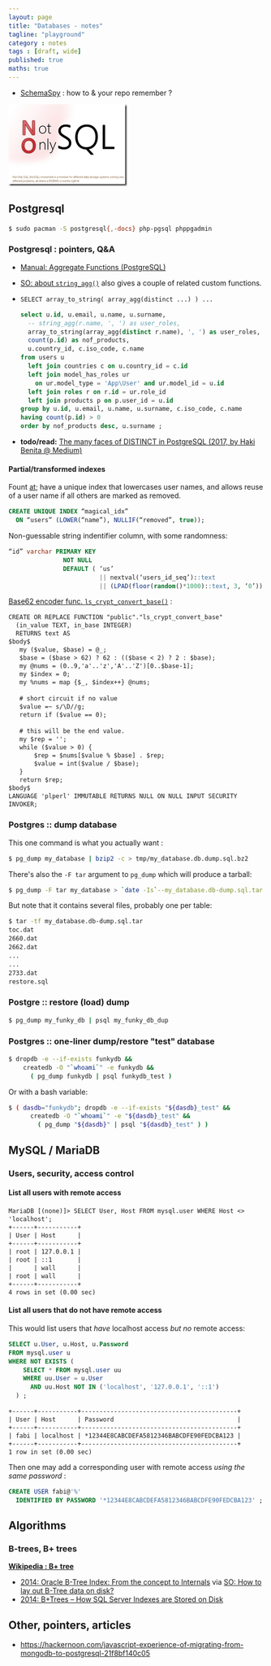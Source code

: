 ```yaml
---
layout: page
title: "Databases - notes"
tagline: "playground"
category : notes
tags : [draft, wide]
published: true
maths: true
---
```


* [SchemaSpy](git@github.com:fabic/SchemaSpy-ng.git) : how to & your repo remember ?

![NoSQL: Not Only SQL](/assets/nosql--not-only-sql.png "NoSQL: Not Only SQL.")

## Postgresql

```bash
$ sudo pacman -S postgresql{,-docs} php-pgsql phppgadmin
```
### Postgresql : pointers, Q&A

* [Manual: Aggregate Functions (PostgreSQL)](https://www.postgresql.org/docs/current/static/functions-aggregate.html)
* [SO: about `string_agg()`](https://stackoverflow.com/a/43944/643087)
  also gives a couple of related custom functions.
* `SELECT array_to_string( array_agg(distinct ...) ) ...`

  ```sql
  select u.id, u.email, u.name, u.surname,
    -- string_agg(r.name, ', ') as user_roles,
    array_to_string(array_agg(distinct r.name), ', ') as user_roles,
    count(p.id) as nof_products,
    u.country_id, c.iso_code, c.name
  from users u
    left join countries c on u.country_id = c.id
    left join model_has_roles ur
      on ur.model_type = 'App\User' and ur.model_id = u.id
    left join roles r on r.id = ur.role_id
    left join products p on p.user_id = u.id
  group by u.id, u.email, u.name, u.surname, c.iso_code, c.name
  having count(p.id) > 0
  order by nof_products desc, u.surname ;
  ```
* __todo/read:__ [The many faces of DISTINCT in PostgreSQL (2017, by Haki Benita @ Medium)](https://medium.com/statuscode/the-many-faces-of-distinct-in-postgresql-c52490de5954)


#### Partial/transformed indexes

Fount [at](https://hackernoon.com/javascript-experience-of-migrating-from-mongodb-to-postgresql-21f8bf140c05);
have a unique index that lowercases user names, and allows reuse of a user name
if all others are marked as removed.

```sql
CREATE UNIQUE INDEX “magical_idx”
  ON “users” (LOWER(“name”), NULLIF(“removed”, true));
```

Non-guessable string indentifier column, with some randomness:

```sql
“id” varchar PRIMARY KEY
               NOT NULL
               DEFAULT ( ‘us’
                         || nextval(‘users_id_seq’)::text
                         || (LPAD(floor(random()*1000)::text, 3, ‘0’)) ),
```

[Base62 encoder func. `ls_crypt_convert_base()`](https://www.postgresql.org/message-id/482B7FAF.7000902%40lorenso.com) :

```PLpgSQL
CREATE OR REPLACE FUNCTION "public"."ls_crypt_convert_base"
  (in_value TEXT, in_base INTEGER)
  RETURNS text AS
$body$
   my ($value, $base) = @_;
   $base = ($base > 62) ? 62 : (($base < 2) ? 2 : $base);
   my @nums = (0..9,'a'..'z','A'..'Z')[0..$base-1];
   my $index = 0;
   my %nums = map {$_, $index++} @nums;

   # short circuit if no value
   $value =~ s/\D//g;
   return if ($value == 0);

   # this will be the end value.
   my $rep = '';
   while ($value > 0) {
       $rep = $nums[$value % $base] . $rep;
       $value = int($value / $base);
   }
   return $rep;
$body$
LANGUAGE 'plperl' IMMUTABLE RETURNS NULL ON NULL INPUT SECURITY INVOKER;
```

### Postgres :: dump database

This one command is what you actually want :

```bash
$ pg_dump my_database | bzip2 -c > tmp/my_database.db.dump.sql.bz2
```

There's also the `-F tar` argument to `pg_dump` which will produce a tarball:

```bash
$ pg_dump -F tar my_database > `date -Is`--my_database.db-dump.sql.tar
```

But note that it contains several files, probably one per table:

```bash
$ tar -tf my_database.db-dump.sql.tar
toc.dat
2660.dat
2662.dat
...
...
2733.dat
restore.sql
```

### Postgre :: restore (load) dump

```bash
$ pg_dump my_funky_db | psql my_funky_db_dup
```

### Postgres :: one-liner dump/restore "test" database

```bash
$ dropdb -e --if-exists funkydb &&
    createdb -O "`whoami`" -e funkydb &&
      ( pg_dump funkydb | psql funkydb_test )
```

Or with a bash variable:

```bash
$ ( dasdb="funkydb"; dropdb -e --if-exists "${dasdb}_test" &&
      createdb -O "`whoami`" -e "${dasdb}_test" &&
        ( pg_dump "${dasdb}" | psql "${dasdb}_test" ) )
```

## MySQL / MariaDB

### Users, security, access control

#### List all users with remote access

```
MariaDB [(none)]> SELECT User, Host FROM mysql.user WHERE Host <> 'localhost';
+------+-----------+
| User | Host      |
+------+-----------+
| root | 127.0.0.1 |
| root | ::1       |
|      | wall      |
| root | wall      |
+------+-----------+
4 rows in set (0.00 sec)
```

#### List all users that do not have remote access

This would list users that _have_ localhost access _but no_ remote access:

```sql
SELECT u.User, u.Host, u.Password
FROM mysql.user u
WHERE NOT EXISTS (
    SELECT * FROM mysql.user uu
    WHERE uu.User = u.User
      AND uu.Host NOT IN ('localhost', '127.0.0.1', '::1')
  ) ;
```

```
+------+-----------+-------------------------------------------+
| User | Host      | Password                                  |
+------+-----------+-------------------------------------------+
| fabi | localhost | *12344E8CABCDEFA5812346BABCDFE90FEDCBA123 |
+------+-----------+-------------------------------------------+
1 row in set (0.00 sec)
```

Then one may add a corresponding user with remote access _using the same password_ :

```sql
CREATE USER fabi@'%'
  IDENTIFIED BY PASSWORD '*12344E8CABCDEFA5812346BABCDFE90FEDCBA123' ;
```

## Algorithms

### B-trees, B+ trees

__[Wikipedia : B+ tree](https://en.wikipedia.org/wiki/B%2B_tree)__

* [2014: Oracle B-Tree Index: From the concept to Internals](http://www.toadworld.com/platforms/oracle/w/wiki/11001.oracle-b-tree-index-from-the-concept-to-internals)
via [SO: How to lay out B-Tree data on disk?](https://stackoverflow.com/a/40740893)
* [2014: B+Trees – How SQL Server Indexes are Stored on Disk](http://sqlity.net/en/2445/b-plus-tree/)

## Other, pointers, articles

* <https://hackernoon.com/javascript-experience-of-migrating-from-mongodb-to-postgresql-21f8bf140c05>

